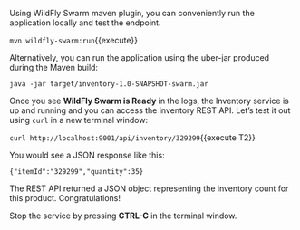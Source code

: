 Using WildFly Swarm maven plugin, you can conveniently run the application locally and test the endpoint.

```mvn wildfly-swarm:run```{{execute}}

Alternatively, you can run the application using the uber-jar produced 
during the Maven build: 

```java -jar target/inventory-1.0-SNAPSHOT-swarm.jar```

Once you see **WildFly Swarm is Ready** in the logs, the Inventory service is up and running and you can access the 
inventory REST API. Let’s test it out using `curl` in a new terminal window:

```curl http://localhost:9001/api/inventory/329299```{{execute T2}}

You would see a JSON response like this:
```
{"itemId":"329299","quantity":35}
```

The REST API returned a JSON object representing the inventory count for this product. Congratulations!

Stop the service by pressing **CTRL-C** in the terminal window.